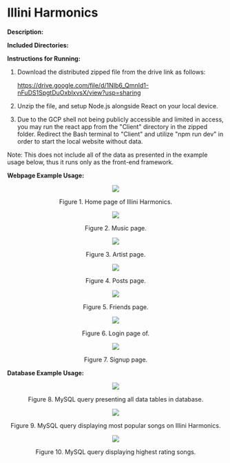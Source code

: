 # Illini Harmonics

**Description:**


**Included Directories:**


**Instructions for Running:**
1. Download the distributed zipped file from the drive link as follows:

   https://drive.google.com/file/d/1NIb6_QmnId1-nFuDS1SpgtDuOxblxvsX/view?usp=sharing
2. Unzip the file, and setup Node.js alongside React on your local device.
3. Due to the GCP shell not being publicly accessible and limited in access, you may run the react app from the "Client" directory in the zipped folder. Redirect the Bash terminal to "Client" and utilize "npm run dev" in order to start the local website without data.

Note: This does not include all of the data as presented in the example usage below, thus it runs only as the front-end framework.

**Webpage Example Usage:**

<p align="center">
  <img src="https://github.com/PaulJablonski/Resume-Projects/assets/148725115/c86f2006-6f60-48ae-b067-78a93dde382d">
</p>

<p align="center">  
  Figure 1. Home page of Illini Harmonics.
</p>

<p align="center">
  <img src="https://github.com/PaulJablonski/Resume-Projects/assets/148725115/5347612e-5368-44ce-a672-1da8bc464269">
</p>

<p align="center">  
  Figure 2. Music page.
</p>

<p align="center">
  <img src="https://github.com/PaulJablonski/Resume-Projects/assets/148725115/e42c9614-7c6e-4b81-9ffc-8cd42e742d15">
</p>

<p align="center">  
  Figure 3. Artist page.
</p>

<p align="center">
  <img src="https://github.com/PaulJablonski/Resume-Projects/assets/148725115/29815180-18bf-4504-ad48-44b7bcabb94c">
</p>

<p align="center">  
  Figure 4. Posts page.
</p>

<p align="center">
  <img src="https://github.com/PaulJablonski/Resume-Projects/assets/148725115/81390248-69c4-463d-a602-3f06dea622fa">
</p>

<p align="center">  
  Figure 5. Friends page.
</p>

<p align="center">
  <img src="https://github.com/PaulJablonski/Resume-Projects/assets/148725115/e2b8e211-ea08-4e50-b96f-0e3fb0002d27">
</p>

<p align="center">  
  Figure 6. Login page of.
</p>

<p align="center">
  <img src="https://github.com/PaulJablonski/Resume-Projects/assets/148725115/8ce28ca8-d2bc-4b46-82b9-82d4b096011a">
</p>

<p align="center">  
  Figure 7. Signup page.
</p>

**Database Example Usage:**

<p align="center">
  <img src="https://github.com/PaulJablonski/Resume-Projects/assets/148725115/678100b5-d46c-40a7-a006-3965a676e0b5">
</p>

<p align="center">  
  Figure 8. MySQL query presenting all data tables in database.
</p>

<p align="center">
  <img src="https://github.com/PaulJablonski/Resume-Projects/assets/148725115/9efd695c-7487-4573-af45-ff533d43e170">
</p>

<p align="center">  
  Figure 9. MySQL query displaying most popular songs on Illini Harmonics.
</p>

<p align="center">
  <img src="https://github.com/PaulJablonski/Resume-Projects/assets/148725115/032de7b8-d03c-47cb-af69-812642c66f9f">
</p>

<p align="center">  
  Figure 10. MySQL query displaying highest rating songs.
</p>
